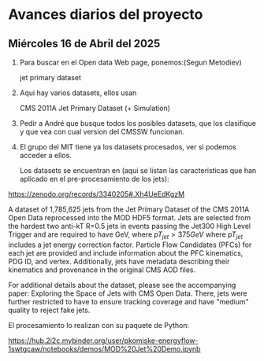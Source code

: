 # Avances diarios del proyecto

## Miércoles 16 de Abril del 2025

1. Para buscar en el Open data Web page, ponemos:(Segun Metodiev)
   
   jet primary dataset

3. Aqui hay varios datasets, ellos usan
   
   CMS 2011A Jet Primary Dataset (+ Simulation)

5. Pedir a André que busque todos los posibles datasets, que los clasifique y que vea con cual version del CMSSW funcionan.

6. El grupo del MIT tiene ya los datasets procesados, ver si podemos acceder a ellos.

   Los datasets se encuentran en (aqui se listan las caracteristicas que han aplicado en el pre-procesamiento de los jets):

https://zenodo.org/records/3340205#.Xh4UeEdKgzM

   A dataset of 1,785,625 jets from the Jet Primary Dataset of the CMS 2011A Open Data reprocessed into the MOD HDF5 format. Jets are    selected from the hardest two anti-kT R=0.5 jets in events passing the Jet300 High Level Trigger and are required to have
GeV, where $pT_{jet} > 375 GeV$ where $pT_{jet}$ includes a jet energy correction factor. Particle Flow Candidates (PFCs) for each jet are provided and include information about the PFC kinematics, PDG ID, and vertex. Additionally, jets have metadata describing their kinematics and provenance in the original CMS AOD files.

For additional details about the dataset, please see the accompanying paper: Exploring the Space of Jets with CMS Open Data. There, jets were further restricted to have to ensure tracking coverage and have "medium" quality to reject fake jets.

El procesamiento lo realizan con su paquete de Python:

https://hub.2i2c.mybinder.org/user/pkomiske-energyflow-1swtgcaw/notebooks/demos/MOD%20Jet%20Demo.ipynb




